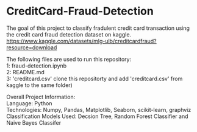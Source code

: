 # CreditCard-Fraud-Detection

The goal of this project to classify fradulent credit card transaction using the credit card fraud detection dataset on kaggle. https://www.kaggle.com/datasets/mlg-ulb/creditcardfraud?resource=download <br />

The following files are used to run this repository: <br />
  1: fraud-detection.ipynb <br />
  2: README.md <br />
  3: 'creditcard.csv' clone this repositorty and add 'creditcard.csv' from kaggle to the same folder) <br />

Overall Project Information:<br />
  Language: Python <br />
  Technologies: Numpy, Pandas, Matplotlib, Seaborn, scikit-learn, graphviz <br />
  Classification Models Used: Decsion Tree, Random Forest Classifier and Naive Bayes Classifer <br />
